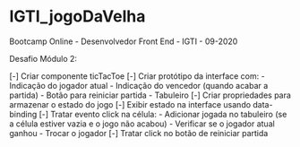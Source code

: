 # IGTI_jogoDaVelha

Bootcamp Online - Desenvolvedor Front End - IGTI - 09-2020

Desafio Módulo 2:

[-] Criar componente ticTacToe
[-] Criar protótipo da interface com:
    - Indicação do jogador atual
    - Indicação do vencedor (quando acabar a partida)
    - Botão para reiniciar partida
    - Tabuleiro
[-] Criar propriedades para armazenar o estado do jogo
[-] Exibir estado na interface usando data-binding
[-] Tratar evento click na célula:
    - Adicionar jogada no tabuleiro (se a célula estiver vazia e o jogo não acabou)
    - Verificar se o jogador atual ganhou
    - Trocar o jogador
[-] Tratar click no botão de reiniciar partida
